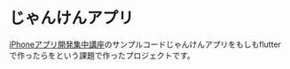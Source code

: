 # じゃんけんアプリ

[iPhoneアプリ開発集中講座](https://amzn.to/30MZV95)のサンプルコードじゃんけんアプリをもしもflutterで作ったらをという課題で作ったプロジェクトです。

